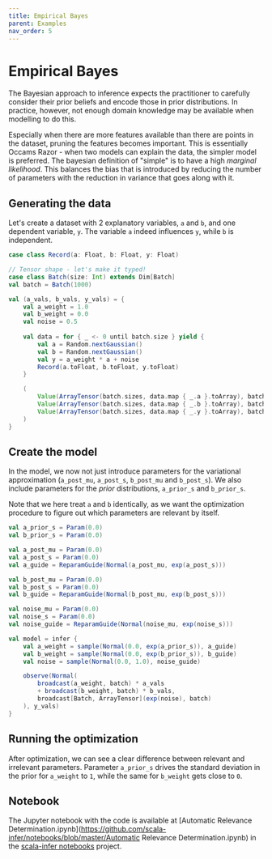 ```yaml
---
title: Empirical Bayes
parent: Examples
nav_order: 5
---
```

# Empirical Bayes
The Bayesian approach to inference expects the practitioner to carefully
consider their prior beliefs and encode those in prior distributions.  In
practice, however, not enough domain knowledge may be available when
modelling to do this.

Especially when there are more features available than there are points
in the dataset, pruning the features becomes important.  This is essentially
Occams Razor - when two models can explain the data, the simpler model is
preferred.  The bayesian definition of "simple" is to have a high *marginal
likelihood*.  This balances the bias that is introduced by reducing the number
of parameters with the reduction in variance that goes along with it.

## Generating the data
Let's create a dataset with 2 explanatory variables, `a` and `b`, and one
dependent variable, `y`.  The variable `a` indeed influences `y`, while `b`
is independent.
```scala
case class Record(a: Float, b: Float, y: Float)

// Tensor shape - let's make it typed!
case class Batch(size: Int) extends Dim[Batch]
val batch = Batch(1000)

val (a_vals, b_vals, y_vals) = {
    val a_weight = 1.0
    val b_weight = 0.0
    val noise = 0.5
    
    val data = for { _ <- 0 until batch.size } yield {
        val a = Random.nextGaussian()
        val b = Random.nextGaussian()
        val y = a_weight * a + noise
        Record(a.toFloat, b.toFloat, y.toFloat)
    }

    (
        Value(ArrayTensor(batch.sizes, data.map { _.a }.toArray), batch),
        Value(ArrayTensor(batch.sizes, data.map { _.b }.toArray), batch),
        Value(ArrayTensor(batch.sizes, data.map { _.y }.toArray), batch)
    )
}
```

## Create the model
In the model, we now not just introduce parameters for the variational
approximation (`a_post_mu`, `a_post_s`, `b_post_mu` and `b_post_s`).  We also
include parameters for the *prior* distributions, `a_prior_s` and `b_prior_s`.

Note that we here treat `a` and `b` identically, as we want the optimization
procedure to figure out which parameters are relevant by itself.
```scala
val a_prior_s = Param(0.0)
val b_prior_s = Param(0.0)

val a_post_mu = Param(0.0)
val a_post_s = Param(0.0)
val a_guide = ReparamGuide(Normal(a_post_mu, exp(a_post_s)))

val b_post_mu = Param(0.0)
val b_post_s = Param(0.0)
val b_guide = ReparamGuide(Normal(b_post_mu, exp(b_post_s)))

val noise_mu = Param(0.0)
val noise_s = Param(0.0)
val noise_guide = ReparamGuide(Normal(noise_mu, exp(noise_s)))

val model = infer {
    val a_weight = sample(Normal(0.0, exp(a_prior_s)), a_guide)
    val b_weight = sample(Normal(0.0, exp(b_prior_s)), b_guide)
    val noise = sample(Normal(0.0, 1.0), noise_guide)

    observe(Normal(
        broadcast(a_weight, batch) * a_vals
        + broadcast(b_weight, batch) * b_vals,
        broadcast[Batch, ArrayTensor](exp(noise), batch)
    ), y_vals)
}
```

## Running the optimization
After optimization, we can see a clear difference between relevant and
irrelevant parameters.  Parameter `a_prior_s` drives the standard deviation
in the prior for `a_weight` to `1`, while the same for `b_weight` gets close to
`0`.

## Notebook
The Jupyter notebook with the code is available at
[Automatic Relevance Determination.ipynb](https://github.com/scala-infer/notebooks/blob/master/Automatic Relevance Determination.ipynb)
in the [scala-infer notebooks](https://github.com/scala-infer/notebooks) project.
